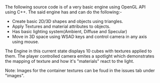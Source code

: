 The following source code is of a very basic engine using OpenGL API using C++. 
The said engine has and can do the following:-

* Create basic 2D/3D shapes and objects using triangles.
* Apply Textures and material attributes to objects.
* Has basic lighting system(Ambient, Diffuse and Specular)
* Move in 3D space using WSAD keys and control camera in any axis using mouse.

The Engine in this current state displays 10 cubes with textures applied to them. The player controlled camera emites a spotlight which demonstrates the mapping of texture and how it's "materials" react to the light. 

Note: Images for the container textures can be foud in the issues tab under "images". 
 
